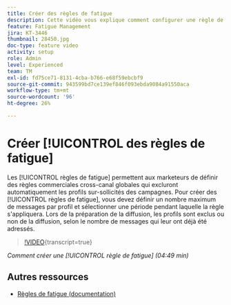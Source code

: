 ```yaml
---
title: Créer des règles de fatigue
description: Cette vidéo vous explique comment configurer une règle de typologie.
feature: Fatigue Management
jira: KT-3446
thumbnail: 28450.jpg
doc-type: feature video
activity: setup
role: Admin
level: Experienced
team: TM
exl-id: fd75ce71-8131-4cba-b766-e68f59ebcbf9
source-git-commit: 943599bd7ce139ef846f093ebda9084a91550aca
workflow-type: tm+mt
source-wordcount: '96'
ht-degree: 26%

---
```


# Créer [!UICONTROL des règles de fatigue]

Les [!UICONTROL règles de fatigue] permettent aux marketeurs de définir des règles commerciales cross-canal globales qui excluront automatiquement les profils sur-sollicités des campagnes.
Pour créer des [!UICONTROL règles de fatigue], vous devez définir un nombre maximum de messages par profil et sélectionner une période pendant laquelle la règle s&#39;appliquera. Lors de la préparation de la diffusion, les profils sont exclus ou non de la diffusion, selon le nombre de messages qui leur ont déjà été adressés.

>[!VIDEO](https://video.tv.adobe.com/v/28450?learn=on){transcript=true}

*Comment créer une [!UICONTROL règle de fatigue] (04:49 min)*

## Autres ressources

* [Règles de fatigue (documentation)](https://experienceleague.adobe.com/docs/campaign-standard/using/testing-and-sending/working-with-typology-rules/fatigue-rules.html?lang=fr)
